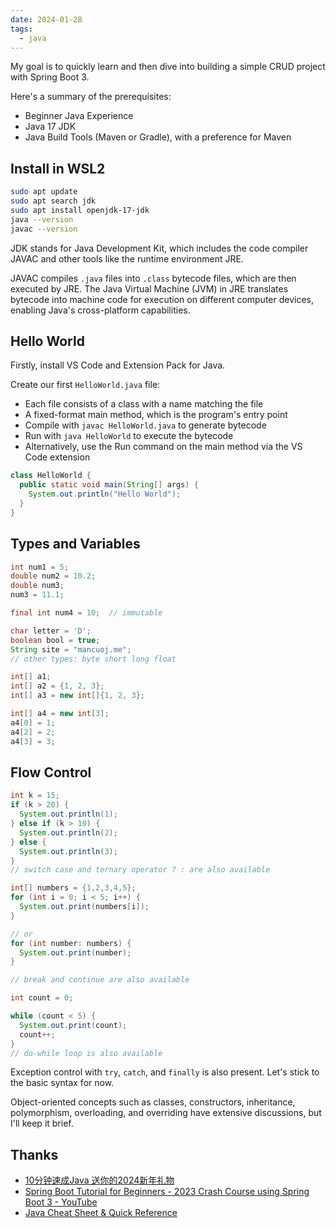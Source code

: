 ```yaml
---
date: 2024-01-28
tags:
  - java
---
```


My goal is to quickly learn and then dive into building a simple CRUD project with Spring Boot 3.

Here's a summary of the prerequisites:

- Beginner Java Experience
- Java 17 JDK
- Java Build Tools (Maven or Gradle), with a preference for Maven

## Install in WSL2

```sh
sudo apt update
sudo apt search jdk
sudo apt install openjdk-17-jdk
java --version
javac --version
```

JDK stands for Java Development Kit, which includes the code compiler JAVAC and other tools like the runtime environment JRE.

JAVAC compiles `.java` files into `.class` bytecode files, which are then executed by JRE. The Java Virtual Machine (JVM) in JRE translates bytecode into machine code for execution on different computer devices, enabling Java's cross-platform capabilities.

## Hello World

Firstly, install VS Code and Extension Pack for Java.

Create our first `HelloWorld.java` file:

- Each file consists of a class with a name matching the file
- A fixed-format main method, which is the program's entry point
- Compile with `javac HelloWorld.java` to generate bytecode
- Run with `java HelloWorld` to execute the bytecode
- Alternatively, use the Run command on the main method via the VS Code extension

```java
class HelloWorld {
  public static void main(String[] args) {
    System.out.println("Hello World");
  }
}
```

## Types and Variables

```java
int num1 = 5;
double num2 = 10.2;
double num3;
num3 = 11.1;

final int num4 = 10;  // immutable

char letter = 'D';
boolean bool = true;
String site = "mancuoj.me";
// other types: byte short long float
```

```java
int[] a1;
int[] a2 = {1, 2, 3};
int[] a3 = new int[]{1, 2, 3};

int[] a4 = new int[3];
a4[0] = 1;
a4[2] = 2;
a4[3] = 3;
```

## Flow Control

```java
int k = 15;
if (k > 20) {
  System.out.println(1);
} else if (k > 10) {
  System.out.println(2);
} else {
  System.out.println(3);
}
// switch case and ternary operator ? : are also available
```

```java
int[] numbers = {1,2,3,4,5};
for (int i = 0; i < 5; i++) {
  System.out.print(numbers[i]);
}

// or
for (int number: numbers) {
  System.out.print(number);
}

// break and continue are also available
```

```java
int count = 0;

while (count < 5) {
  System.out.print(count);
  count++;
}
// do-while loop is also available
```

Exception control with `try`, `catch`, and `finally` is also present. Let's stick to the basic syntax for now.

Object-oriented concepts such as classes, constructors, inheritance, polymorphism, overloading, and overriding have extensive discussions, but I'll keep it brief.

## Thanks

- [10分钟速成Java 送你的2024新年礼物](https://www.bilibili.com/video/BV1Ee411H7mT/?vd_source=4da426ef9b0e129787ecf66363321458)
- [Spring Boot Tutorial for Beginners - 2023 Crash Course using Spring Boot 3 - YouTube](https://www.youtube.com/watch?v=UgX5lgv4uVM)
- [Java Cheat Sheet & Quick Reference](https://quickref.me/java.html)
